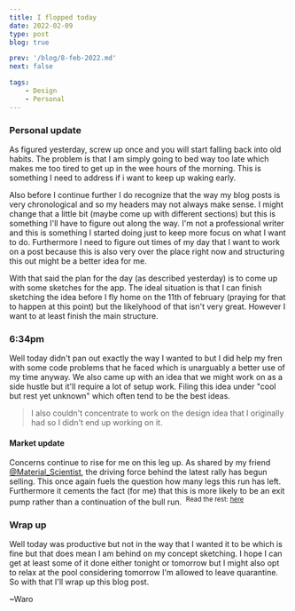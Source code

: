 ```yaml
---
title: I flopped today
date: 2022-02-09
type: post
blog: true

prev: '/blog/8-feb-2022.md'
next: false

tags:
    - Design
    - Personal
---
```


### Personal update
As figured yesterday, screw up once and you will start falling back into old habits. The problem is that I am simply going
to bed way too late which makes me too tired to get up in the wee hours of the morning. This is something I need to address
if i want to keep up waking early.

Also before I continue further I do recognize that the way my blog posts is very chronological and so my headers may not always
make sense. I might change that a little bit (maybe come up with different sections) but this is something I'll have to
figure out along the way. I'm not a professional writer and this is something I started doing just to keep more focus on
what I want to do. Furthermore I need to figure out times of my day that I want to work on a post because this is also
very over the place right now and structuring this out might be a better idea for me.

With that said the plan for the day (as described yesterday) is to come up with some sketches for the app. The ideal situation is that I 
can finish sketching the idea before I fly home on the 11th of february (praying for that to happen at this point) but the
likelyhood of that isn't very great. However I want to at least finish the main structure.


### 6:34pm
Well today didn't pan out exactly the way I wanted to but I did help my fren with some code problems that he faced which is
unarguably a better use of my time anyway. We also came up with an idea that we might work on as a side hustle but it'll
require a lot of setup work. Filing this idea under "cool but rest yet unknown" which often tend to be the best ideas.
> I also couldn't concentrate to work on the design idea that I originally had so I didn't end up working on it.


#### Market update
Concerns continue to rise for me on this leg up. As shared by my friend [@Material_Scientist](https://twitter.com/Mtrl_Scientist), the driving
force behind the latest rally has begun selling. This once again fuels the question how many legs this run has left. Furthermore it
cements the fact (for me) that this is more likely to be an exit pump rather than a continuation of the bull run.
<img :src="$withBase('/assets/feb9th/marketupdate6pm.jpg')">
<sup>Read the rest: [here](https://twitter.com/Mtrl_Scientist/status/1491478355388030990)</sup>


### Wrap up
Well today was productive but not in the way that I wanted it to be which is fine but that does mean I am behind on my concept
sketching. I hope I can get at least some of it done either tonight or tomorrow but I might also opt to relax at the pool
considering tomorrow I'm allowed to leave quarantine. So with that I'll wrap up this blog post.  

~Waro